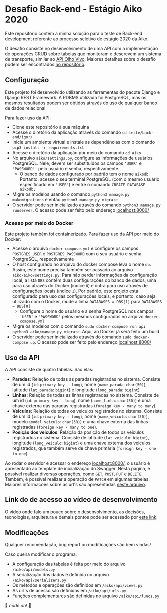 # Desafio Back-end - Estágio Aiko 2020

Este repositório contém a minha solução para o teste de Back-end development referente ao processo seletivo de estágio 2020 da Aiko.

O desafio consiste no desenvolvimento de uma API com a implementação de operações CRUD sobre tabelas que monitoram e descrevem um sistema de transporte, similar ao [API Olho Vivo](https://github.com/aikodigital/programa-estagio/blob/master/api.md). Maiores detalhes sobre o desafio podem ser encontrados [no repositório](https://github.com/aikodigital/programa-estagio/blob/master/back-end.md).

## Configuração
Este projeto foi desenvolvido utilizando as ferramentas do pacote Django e Django REST Framework. A RDBMS utilizada foi PostgreSQL, mas os mesmos resultados podem ser obtidos através do uso de qualquer banco de dados relacional.

Para fazer uso da API:
* Clone este repositório à sua máquina
* Acesse o diretório da aplicação através do comando `cd teste/back-end/igor/`
* Inicie um ambiente virtual e instale as dependências com o comando `pip3 install -r requirements.txt`
* Acesse o diretório da aplicação por meio do comando `cd aiko`
* No arquivo `aiko/settings.py`, configure as informações de usuários PostgreSQL. Nele, devem ser substituidos os campos `'USER'` e `'PASSWORD''` pelo usuário e senha, respectivamente 
	* O banco de dados configurado por padrão tem o nome `aikodb`. Portanto, acesse o seu terminal PostgreSQL (com o mesmo usuário especificado em `'USER'`) e entre o comando `CREATE DATABASE aikodb;`
* Migre os modelos usando o comando `python3 manage.py makemigrations` e então `python3 manage.py migrate`
* O servidor pode ser inicializado através do comando `python3 manage.py runserver`. O acesso pode ser feito pelo endereço [localhost:8000/](http://localhost:8000/)

### Acesso por meio do Docker
Este projeto também foi containerizado. Para fazer uso da API por meio do Docker:
* Acesse o arquivo `docker-compose.yml` e configure os campos `POSTGRES_USER` e `POSTGRES_PASSWORD` com o seu usuário e senha PostgreSQL, respectivamente
* O host configurado no arquivo do docker compose leva o nome `db`. Assim, este nome precisa também ser passado ao arquivo `aiko/aiko/settings.py`. Para não perder informações da configuração local, a lista `DBS` contém duas configurações do banco de dados, uma para uso através do Docker (índice `0`) e outra para uso através de configurações locais (índice `1`). Por padrão, este projeto está configurado para uso das configurações locais, e portanto, caso seja utilizado com o Docker, mude a linha `DATABASES = DBS[1]` para `DATABASES = DBS[0]`
	* Configure o nome do usuário e a senha PostgreSQL nos campos `'USER'` e `'PASSWORD'` pelos mesmos configurados no arquivo `docker-compose.yml`
* Migre os modelos com o comando `sudo docker-compose run api python3 aiko/manage.py migrate`. Aqui, ao Docker já será feito um build
* O servidor pode ser inicializado através do comando `sudo docker-compose up`. O acesso pode ser feito pelo endereço [localhost:8000/](http://localhost:8000/)

## Uso da API
A API consiste de quatro tabelas. São elas:
* **Paradas**: Relação de todas as paradas registradas no sistema. Consiste de um id (`id`: `primary key - long`), nome (`name_parada`: `char(50)`), latitude (`lat_parada`: `bigint`) e longitude (`long_parada`: `bigint`)
* **Linhas**: Relação de todas as linhas registradas no sistema. Consiste de um id (`id`: `primary key - long`), nome (`name_linha`: `char(50)`) e uma chave externa das paradas registradas (`foreign key - many to many`).
* **Veiculos**: Relação de todas os veiculos registrados no sistema. Consiste de um id (`id`: `primary key - long`), nome (`name_veiculo`: `char(30)`), modelo (`model_veiculo`: `char(30)`) e uma chave externa das linhas registradas (`foreign key - many to one`).
* **Posição dos veiculos**: Relação da posição de todos os veiculos registrados no sistema. Consiste de latitude (`lat_veiculo`: `bigint`), longitude (`long_veiculo`: `bigint`) e uma chave externa dos veiculos registrados, que também serve de chave primária (`foreign key - one to one`).

Ao rodar o servidor e acessar o endereço [localhost:8000/](http://localhost:8000/), o usuário é apresentado ao template de inicialização do Swagger. Nesta página, é possível realizar diversas operações, como `GET`, `POST`, `PUT` e `DELETE`. Também, é possível realizar a operação de `PATCH` em algumas tabelas. Maiores informações sobre as url's são apresentadas [neste arquivo](descr-url.md).

## Link do de acesso ao vídeo de desenvolvimento
O vídeo onde falo um pouco sobre o desenvolvimento, as decisões, tecnologias, arquitetura e demais pontos pode ser acessado por [este link](link).

## Modificações
Qualquer recomendação, bug report ou modificações são bem vindas!

Caso queira modificar o programa:
* A configuração das tabelas é feita por meio do arquivo `/aiko/api/models.py`
* A serialização dos dados é definida no arquivo `/aiko/api/serializers.py`
* Os métodos e operações são definidos em `/aiko/api/views.py`
* As url's de acesso são definidas em `/aiko/api/urls.py`
* Funções complementares são definidas no arquivo `/aiko/api/funcs.py`

:dragon_face: *code on!* :dragon_face:
